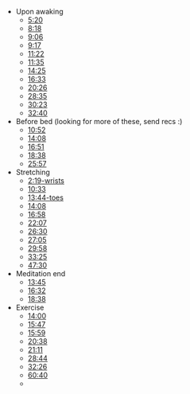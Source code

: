 - Upon awaking
	- [5:20](https://youtu.be/Qtg7v1QG0PM?si=rCg-P_XxUPCuBlz_)
	- [8:18](https://youtu.be/MD6Dfd8bAOE?si=GEh4WYaRkaB-ozOH)
	- [9:06](https://youtu.be/hKsAjoj4UK4?si=4UUWNHaUf-ULQIG_)
	- [9:17](https://youtu.be/PzSVekqNiuA?si=BQDVwbIUfdZCmRk7)
	- [11:22](https://youtu.be/g9h6anH7n0U?si=G7EcnteDB08IuVxY)
	- [11:35](https://youtu.be/o_73FeXw3ZI?si=yX5eeGxuGPVpbqBx)
	- [14:25](https://youtu.be/JyoGiNZLxaU?si=6_aWNeQMFGNWFNuK)
	- [16:33](https://youtu.be/Mue03S6ufaM?si=oeB52DNZ_F2zoO4-)
	- [20:26](https://youtu.be/velPc7_mFsk?si=Wrr-4DBNjqbsjbLI)
	- [28:35](https://youtu.be/UU6CDCQjZbg?si=rk5axvp8qEkYkhZf)
	- [30:23](https://youtu.be/NZmPE0jQqpY?si=7Y8xjW5Nf7SQVPnb)
	- [32:40](https://youtu.be/ZfF0Av3U2RU?si=oNdmB_AMVhQwU5QC)
- Before bed (looking for more of these, send recs :)
	- [10:52](https://youtu.be/gThASV6v1dM?si=VCgm7emmR4s1wpTO)
	- [14:08](https://youtu.be/RI5gOBeTqyE?si=y7uCJP-XrtDTdKhL)
	- [16:51](https://youtu.be/rsuO6K2RUtI?si=yEC4-MMyFRdrbJ__)
	- [18:38](https://youtu.be/W_1rFGUMnT8?si=ddKqF2TP2m4hhRg3)
	- [25:57](https://youtu.be/SLMJezt8XKg?si=e_9Ptj5xDvqFtqhP)
- Stretching
	- [2:19-wrists](https://youtu.be/rsRuItFgmSQ?si=aVb_dgohx8HqZcH-)
	- [10:33](https://youtu.be/CyS_uzyXic8?si=Vb_h-h3LxTk_Pvec)
	- [13:44-toes](https://youtu.be/ratT0Ig9ZWA?si=TSFDTx843-CPFEob)
	- [14:08](https://youtu.be/YR7-jqqdbNs?si=czqVPBT4M1AUI1fS)
	- [16:58](https://youtu.be/h1AxL1Qp9eA?si=5L__RqOoPwG8vGj4)
	- [22:07](https://youtu.be/4AyTkicDjf0?si=faVL1aRLdJBT1kZ7)
	- [26:30](https://youtu.be/NQXSJzyNfH8?si=N3lLSRAhVLN4wZCz)
	- [27:05](https://youtu.be/YtnUEphd830?si=n9M2yH_NoZXV40vx)
	- [29:58](https://youtu.be/8lkJi4ldZ90?si=KuGR0uV89XBHBP0r)
	- [33:25](https://youtu.be/wCUI1bwlJqA?si=xoVbDCGROPBjSxwO)
	- [47:30](https://youtu.be/KObUQOsqQKI?si=SA0heuBwmgEKZmFX)
- Meditation end
	- [13:45](https://youtu.be/l6_xMS8jdJw?si=kP4h7c1OgYwZhG-S)
	- [16:32](https://youtu.be/Mue03S6ufaM?si=wWK8H7-fTax3F7jf)
	- [18:38](https://youtu.be/W_1rFGUMnT8?si=ddKqF2TP2m4hhRg3)
- Exercise
	- [14:00](https://youtu.be/6dw-E8kFDVg?si=L6SItYCcsEkwCYse)
	- [15:47](https://youtu.be/OPhaINgaL9I?si=oGEMa8LahLCDHoLk)
	- [15:59](https://youtu.be/Z84mScoGUMI?si=2xZBzPdX13SLgowR)
	- [20:38](https://youtu.be/mM_Xj-Tp8dE?si=CVuU2zeHMD5dA0as)
	- [21:11](https://youtu.be/2XfT8iWx394?si=l-zcNv98gAEnnbSo)
	- [28:44](https://youtu.be/1pkb7ElEuac?si=yoG8_bv9SIxv3gXk)
	- [32:26](https://youtu.be/t2UCGc4eUHo?si=XDaSdCsDLXIRNEWc)
	- [60:40](https://youtu.be/uv5e_MZ7erg?si=4iHNeH8rZhaiVuMT)
	- 